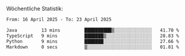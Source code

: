 
Wöchentliche Statistik:
<!--START_SECTION:waka-->

```txt
From: 16 April 2025 - To: 23 April 2025

Java         13 mins         ██████████▒░░░░░░░░░░░░░░   41.70 %
TypeScript   9 mins          ███████▒░░░░░░░░░░░░░░░░░   28.83 %
Python       9 mins          ███████░░░░░░░░░░░░░░░░░░   27.66 %
Markdown     0 secs          ▒░░░░░░░░░░░░░░░░░░░░░░░░   01.81 %
```

<!--END_SECTION:waka-->

